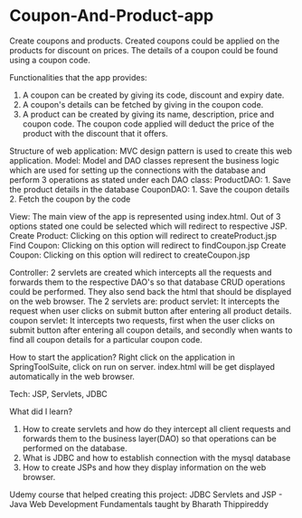 # Coupon-And-Product-app
Create coupons and products. Created coupons could be applied on the products for discount on prices. The details of a coupon could be found using a coupon code.

Functionalities that the app provides:
1. A coupon can be created by giving its code, discount and expiry date.
2. A coupon's details can be fetched by giving in the coupon code.
3. A product can be created by giving its name, description, price and coupon code. The coupon code applied will deduct the price of the product with the discount that it offers.

Structure of web application:
MVC design pattern is used to create this web application.
Model: Model and DAO classes represent the business logic which are used for setting up the connections with the database and perform 3 operations as stated under each DAO class:
ProductDAO: 1. Save the product details in the database
CouponDAO: 1. Save the coupon details 2. Fetch the coupon by the code

View: The main view of the app is represented using index.html. Out of 3 options stated one could be selected which will redirect to respective JSP.
Create Product: Clicking on this option will redirect to createProduct.jsp
Find Coupon: Clicking on this option will redirect to findCoupon.jsp
Create Coupon: Clicking on this option will redirect to createCoupon.jsp

Controller: 
2 servlets are created which intercepts all the requests and forwards them to the respective DAO's so that database CRUD operations could be performed. They also send back the html that should be displayed on the web browser.
The 2 servlets are:
product servlet: It intercepts the request when user clicks on submit button after entering all product details.
coupon servlet: It intercepts two requests, first when the user clicks on submit button after entering all coupon details, and secondly when wants to find all coupon details for a particular coupon code.

How to start the application?
Right click on the application in SpringToolSuite, click on run on server. index.html will be get displayed automatically in the web browser.

Tech: 
JSP, Servlets, JDBC

What did I learn?
1. How to create servlets and how do they intercept all client requests and forwards them to the business layer(DAO) so that operations can be performed on the database.
2. What is JDBC and how to establish connection with the mysql database
3. How to create JSPs and how they display information on the web browser.

Udemy course that helped creating this project:
JDBC Servlets and JSP - Java Web Development Fundamentals taught by Bharath Thippireddy
